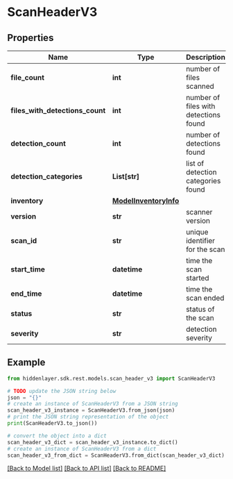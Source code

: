 # ScanHeaderV3


## Properties

Name | Type | Description | Notes
------------ | ------------- | ------------- | -------------
**file_count** | **int** | number of files scanned | 
**files_with_detections_count** | **int** | number of files with detections found | 
**detection_count** | **int** | number of detections found | 
**detection_categories** | **List[str]** | list of detection categories found | 
**inventory** | [**ModelInventoryInfo**](ModelInventoryInfo.md) |  | 
**version** | **str** | scanner version | 
**scan_id** | **str** | unique identifier for the scan | 
**start_time** | **datetime** | time the scan started | 
**end_time** | **datetime** | time the scan ended | 
**status** | **str** | status of the scan | 
**severity** | **str** | detection severity | 

## Example

```python
from hiddenlayer.sdk.rest.models.scan_header_v3 import ScanHeaderV3

# TODO update the JSON string below
json = "{}"
# create an instance of ScanHeaderV3 from a JSON string
scan_header_v3_instance = ScanHeaderV3.from_json(json)
# print the JSON string representation of the object
print(ScanHeaderV3.to_json())

# convert the object into a dict
scan_header_v3_dict = scan_header_v3_instance.to_dict()
# create an instance of ScanHeaderV3 from a dict
scan_header_v3_from_dict = ScanHeaderV3.from_dict(scan_header_v3_dict)
```
[[Back to Model list]](../README.md#documentation-for-models) [[Back to API list]](../README.md#documentation-for-api-endpoints) [[Back to README]](../README.md)


